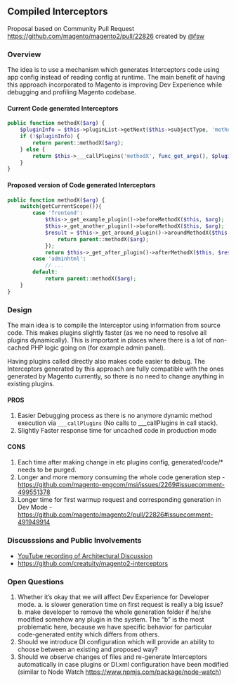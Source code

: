 ## Compiled Interceptors

Proposal based on Community Pull Request https://github.com/magento/magento2/pull/22826 created by [@fsw](https://github.com/fsw)

### Overview

The idea is to use a mechanism which generates Interceptors code using app config instead of reading config at runtime.
The main benefit of having this approach incorporated to Magento is improving Dev Experience while debugging and profiling Magento codebase.

#### Current Code generated Interceptors

```php
public function methodX($arg) {
    $pluginInfo = $this->pluginList->getNext($this->subjectType, 'methodX');
    if (!$pluginInfo) {
        return parent::methodX($arg);
    } else {
        return $this->___callPlugins('methodX', func_get_args(), $pluginInfo);
    }
}
```

#### Proposed version of Code generated Interceptors 

```php
public function methodX($arg) {
    switch(getCurrentScope()){
        case 'frontend':
            $this->_get_example_plugin()->beforeMethodX($this, $arg);
            $this->_get_another_plugin()->beforeMethodX($this, $arg);
            $result = $this->_get_around_plugin()->aroundMethodX($this, function($arg){
                return parent::methodX($arg);
            });
            return $this->_get_after_plugin()->afterMethodX($this, $result);
        case 'adminhtml':
            // ...
        default:
            return parent::methodX($arg);
    }
}
```

### Design

The main idea is to compile the Interceptor using information from source code. 
This makes plugins slightly faster (as we no need to resolve all plugins dynamically). 
This is important in places where there is a lot of non-cached PHP logic going on (for example admin panel).

Having plugins called directly also makes code easier to debug. The Interceptors generated by this approach are fully compatible with the ones generated by Magento 
currently, so there is no need to change anything in existing plugins.


#### PROS

1. Easier Debugging process as there is no anymore dynamic method execution via `___callPlugins` (No  calls to ___callPlugins in call stack).
2. Slightly Faster response time for uncached code in production mode 

#### CONS 

1. Each time after making change in etc plugins config, generated/code/* needs to be purged. 
2. Longer and more memory consuming the whole code generation step - https://github.com/magento-engcom/msi/issues/2269#issuecomment-499551378
3. Longer time for first warmup request and corresponding generation in Dev Mode - https://github.com/magento/magento2/pull/22826#issuecomment-491949914


### Discusssions and Public Involvements

- [YouTube recording of Architectural Discussion](https://www.youtube.com/watch?v=no2jVn_mixk&list=PLDvMskiz68Q3ZVyRsc59IjEqX85LaO8mr&index=16)
- https://github.com/creatuity/magento2-interceptors

### Open Questions

1. Whether it’s okay that we will affect Dev Experience for Developer mode. 
    a. is slower generation time on first request is really a big issue? 
    b. make developer to remove the whole generation folder if he/she modified somehow any plugin in the system. The “b” is the most problematic here, because we have specific behavior for particular code-generated entity which differs from others.
2. Should we introduce DI configuration which will provide an ability to choose between an existing and proposed way? 
3. Should we observe changes of files and re-generate Interceptors automatically in case plugins or DI.xml configuration have been modified (similar to Node Watch https://www.npmjs.com/package/node-watch)
